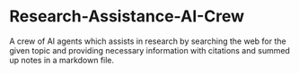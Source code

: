 # Research-Assistance-AI-Crew
A crew of AI agents which assists in research by searching the web for the given topic and providing necessary information with citations and summed up notes in a markdown file.
